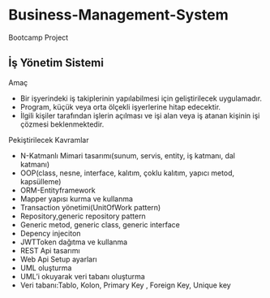 # Business-Management-System
Bootcamp Project<br/>
## İş Yönetim Sistemi<br/>
Amaç
-	Bir işyerindeki iş takiplerinin yapılabilmesi için geliştirilecek uygulamadır.
-	Program, küçük veya orta ölçekli işyerlerine hitap edecektir.
-	İlgili kişiler tarafından işlerin açılması ve işi alan veya iş atanan kişinin işi çözmesi beklenmektedir.

Pekiştirilecek Kavramlar
-	N-Katmanlı Mimari tasarımı(sunum, servis, entity, iş katmanı, dal katmanı)
-	OOP(class, nesne, interface, kalıtım, çoklu kalıtım, yapıcı metod, kapsülleme)
-	ORM-Entityframework
-	Mapper yapısı kurma ve kullanma
-	Transaction yönetimi(UnitOfWork pattern)
-	Repository,generic repository pattern
-	Generic metod, generic class, generic interface
-	Depency injeciton
-	JWTToken dağıtma ve kullanma
-	REST Api tasarımı
-	Web Api Setup ayarları
-	UML oluşturma
-	UML’i okuyarak veri tabanı oluşturma
-	Veri tabanı:Tablo, Kolon, Primary Key , Foreign Key, Unique key

